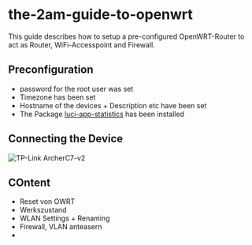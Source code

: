 # the-2am-guide-to-openwrt
This guide describes how to setup a pre-configured OpenWRT-Router to act as Router, WiFi-Accesspoint and Firewall.

## Preconfiguration
- password for the root user was set
- Timezone has been set
- Hostname of the devices + Description etc have been set
- The Package [luci-app-statistics](https://openwrt.org/docs/guide-user/luci/luci_app_statistics) has been installed

## Connecting the Device
![TP-Link ArcherC7-v2](https://github.com/user-attachments/assets/5f21a207-6c9f-489b-9810-d0867bdd78c4)



## COntent
- Reset von OWRT
- Werkszustand
- WLAN Settings + Renaming
- Firewall, VLAN anteasern
- 

